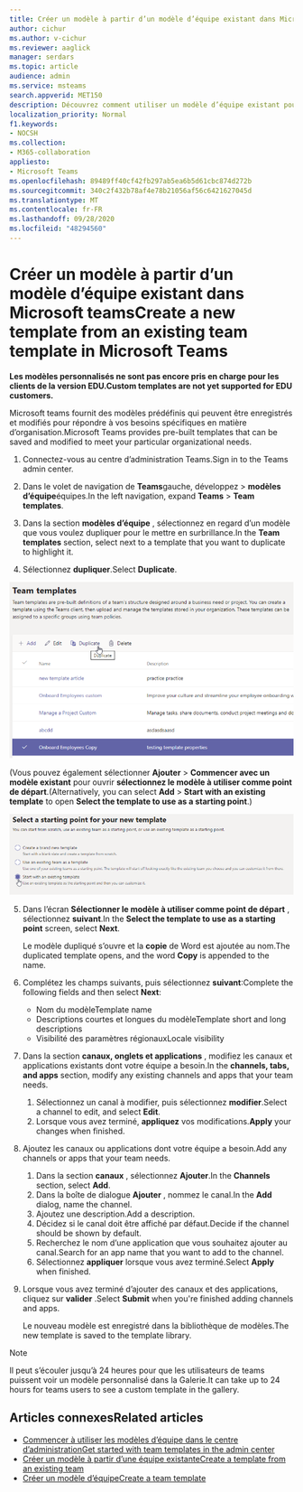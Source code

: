 ```yaml
---
title: Créer un modèle à partir d’un modèle d’équipe existant dans Microsoft teams
author: cichur
ms.author: v-cichur
ms.reviewer: aaglick
manager: serdars
ms.topic: article
audience: admin
ms.service: msteams
search.appverid: MET150
description: Découvrez comment utiliser un modèle d’équipe existant pour créer un nouveau modèle d’équipe dans Microsoft Teams.
localization_priority: Normal
f1.keywords:
- NOCSH
ms.collection:
- M365-collaboration
appliesto:
- Microsoft Teams
ms.openlocfilehash: 89489ff40cf42fb297ab5ea6b5d61cbc874d272b
ms.sourcegitcommit: 340c2f432b78af4e78b21056af56c6421627045d
ms.translationtype: MT
ms.contentlocale: fr-FR
ms.lasthandoff: 09/28/2020
ms.locfileid: "48294560"
---
```

# <a name="create-a-new-template-from-an-existing-team-template-in-microsoft-teams"></a><span data-ttu-id="1e275-103">Créer un modèle à partir d’un modèle d’équipe existant dans Microsoft teams</span><span class="sxs-lookup"><span data-stu-id="1e275-103">Create a new template from an existing team template in Microsoft Teams</span></span>

<span data-ttu-id="1e275-104">**Les modèles personnalisés ne sont pas encore pris en charge pour les clients de la version EDU.**</span><span class="sxs-lookup"><span data-stu-id="1e275-104">**Custom templates are not yet supported for EDU customers.**</span></span>

<span data-ttu-id="1e275-105">Microsoft teams fournit des modèles prédéfinis qui peuvent être enregistrés et modifiés pour répondre à vos besoins spécifiques en matière d’organisation.</span><span class="sxs-lookup"><span data-stu-id="1e275-105">Microsoft Teams provides pre-built templates that can be saved and modified to meet your particular organizational needs.</span></span>

1. <span data-ttu-id="1e275-106">Connectez-vous au centre d’administration Teams.</span><span class="sxs-lookup"><span data-stu-id="1e275-106">Sign in to the Teams admin center.</span></span>

2. <span data-ttu-id="1e275-107">Dans le volet de navigation de **Teams**gauche, développez  >  **modèles d’équipe**équipes.</span><span class="sxs-lookup"><span data-stu-id="1e275-107">In the left navigation, expand **Teams** > **Team templates**.</span></span>

3. <span data-ttu-id="1e275-108">Dans la section **modèles d’équipe** , sélectionnez en regard d’un modèle que vous voulez dupliquer pour le mettre en surbrillance.</span><span class="sxs-lookup"><span data-stu-id="1e275-108">In the **Team templates** section, select next to a template that you want to duplicate to highlight it.</span></span>

4. <span data-ttu-id="1e275-109">Sélectionnez **dupliquer**.</span><span class="sxs-lookup"><span data-stu-id="1e275-109">Select **Duplicate**.</span></span>

![Image de la boîte de dialogue modèles d’équipe avec l’État ajouter en surbrillance.](media/template-duplicate.png)

<span data-ttu-id="1e275-111">(Vous pouvez également sélectionner **Ajouter**  >  **Commencer avec un modèle existant** pour ouvrir **sélectionnez le modèle à utiliser comme point de départ**.</span><span class="sxs-lookup"><span data-stu-id="1e275-111">(Alternatively, you can select **Add** > **Start with an existing template** to open **Select the template to use as a starting point**.)</span></span>

![Image de l’écran du point de départ des modèles d’équipe avec l’écran commencer avec un modèle existant mis en surbrillance.](media/template-start-existing-template.png)

5. <span data-ttu-id="1e275-113">Dans l’écran **Sélectionner le modèle à utiliser comme point de départ** , sélectionnez **suivant**.</span><span class="sxs-lookup"><span data-stu-id="1e275-113">In the **Select the template to use as a starting point** screen, select **Next**.</span></span>

    <span data-ttu-id="1e275-114">Le modèle dupliqué s’ouvre et la **copie** de Word est ajoutée au nom.</span><span class="sxs-lookup"><span data-stu-id="1e275-114">The duplicated template opens, and the word **Copy** is appended to the name.</span></span>

6. <span data-ttu-id="1e275-115">Complétez les champs suivants, puis sélectionnez **suivant**:</span><span class="sxs-lookup"><span data-stu-id="1e275-115">Complete the following fields and then select **Next**:</span></span>
    - <span data-ttu-id="1e275-116">Nom du modèle</span><span class="sxs-lookup"><span data-stu-id="1e275-116">Template name</span></span>
    - <span data-ttu-id="1e275-117">Descriptions courtes et longues du modèle</span><span class="sxs-lookup"><span data-stu-id="1e275-117">Template short and long descriptions</span></span>
    - <span data-ttu-id="1e275-118">Visibilité des paramètres régionaux</span><span class="sxs-lookup"><span data-stu-id="1e275-118">Locale visibility</span></span>  

7. <span data-ttu-id="1e275-119">Dans la section **canaux, onglets et applications** , modifiez les canaux et applications existants dont votre équipe a besoin.</span><span class="sxs-lookup"><span data-stu-id="1e275-119">In the **channels, tabs, and apps** section, modify any existing channels and apps that your team needs.</span></span>

    1. <span data-ttu-id="1e275-120">Sélectionnez un canal à modifier, puis sélectionnez **modifier**.</span><span class="sxs-lookup"><span data-stu-id="1e275-120">Select a channel to edit, and select **Edit**.</span></span>
    2. <span data-ttu-id="1e275-121">Lorsque vous avez terminé, **appliquez** vos modifications.</span><span class="sxs-lookup"><span data-stu-id="1e275-121">**Apply** your changes when finished.</span></span>

8. <span data-ttu-id="1e275-122">Ajoutez les canaux ou applications dont votre équipe a besoin.</span><span class="sxs-lookup"><span data-stu-id="1e275-122">Add any channels or apps that your team needs.</span></span>

    1. <span data-ttu-id="1e275-123">Dans la section **canaux** , sélectionnez **Ajouter**.</span><span class="sxs-lookup"><span data-stu-id="1e275-123">In the **Channels** section, select **Add**.</span></span>
    2. <span data-ttu-id="1e275-124">Dans la boîte de dialogue **Ajouter** , nommez le canal.</span><span class="sxs-lookup"><span data-stu-id="1e275-124">In the **Add** dialog, name the channel.</span></span>
    3. <span data-ttu-id="1e275-125">Ajoutez une description.</span><span class="sxs-lookup"><span data-stu-id="1e275-125">Add a description.</span></span>
    4. <span data-ttu-id="1e275-126">Décidez si le canal doit être affiché par défaut.</span><span class="sxs-lookup"><span data-stu-id="1e275-126">Decide if the channel should be shown by default.</span></span>
    5. <span data-ttu-id="1e275-127">Recherchez le nom d’une application que vous souhaitez ajouter au canal.</span><span class="sxs-lookup"><span data-stu-id="1e275-127">Search for an app name that you want to add to the channel.</span></span>
    6. <span data-ttu-id="1e275-128">Sélectionnez **appliquer** lorsque vous avez terminé.</span><span class="sxs-lookup"><span data-stu-id="1e275-128">Select **Apply** when finished.</span></span>

7. <span data-ttu-id="1e275-129">Lorsque vous avez terminé d’ajouter des canaux et des applications, cliquez sur **valider** .</span><span class="sxs-lookup"><span data-stu-id="1e275-129">Select **Submit** when you're finished adding channels and apps.</span></span>

    <span data-ttu-id="1e275-130">Le nouveau modèle est enregistré dans la bibliothèque de modèles.</span><span class="sxs-lookup"><span data-stu-id="1e275-130">The new template is saved to the template library.</span></span>

> [!Note]
> <span data-ttu-id="1e275-131">Il peut s’écouler jusqu’à 24 heures pour que les utilisateurs de teams puissent voir un modèle personnalisé dans la Galerie.</span><span class="sxs-lookup"><span data-stu-id="1e275-131">It can take up to 24 hours for teams users to see a custom template in the gallery.</span></span>

## <a name="related-articles"></a><span data-ttu-id="1e275-132">Articles connexes</span><span class="sxs-lookup"><span data-stu-id="1e275-132">Related articles</span></span>

- [<span data-ttu-id="1e275-133">Commencer à utiliser les modèles d’équipe dans le centre d’administration</span><span class="sxs-lookup"><span data-stu-id="1e275-133">Get started with team templates in the admin center</span></span>](get-started-with-teams-templates-in-the-admin-console.md)
- [<span data-ttu-id="1e275-134">Créer un modèle à partir d’une équipe existante</span><span class="sxs-lookup"><span data-stu-id="1e275-134">Create a template from an existing team</span></span>](create-template-from-existing-team.md)
- [<span data-ttu-id="1e275-135">Créer un modèle d’équipe</span><span class="sxs-lookup"><span data-stu-id="1e275-135">Create a team template</span></span>](create-a-team-template.md)